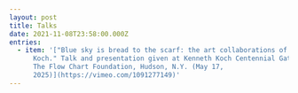 ```yaml
---
layout: post
title: Talks
date: 2021-11-08T23:58:00.000Z
entries:
  - item: '["﻿Blue sky is bread to the scarf: the art collaborations of Kenneth
      Koch." Talk and presentation given at Kenneth Koch Centennial Gathering,
      The Flow Chart Foundation, Hudson, N.Y. (May 17,
      2025)](https://vimeo.com/1091277149)'
---
```

